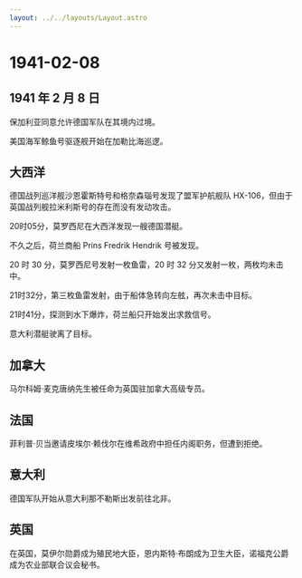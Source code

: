```yaml
---
layout: ../../layouts/Layout.astro
---
```


# 1941-02-08

## 1941 年 2 月 8 日

保加利亚同意允许德国军队在其境内过境。

美国海军鲸鱼号驱逐舰开始在加勒比海巡逻。

## 大西洋

德国战列巡洋舰沙恩霍斯特号和格奈森瑙号发现了盟军护航舰队
HX-106，但由于英国战列舰拉米利斯号的存在而没有发动攻击。

20时05分，莫罗西尼在大西洋发现一艘德国潜艇。

不久之后，荷兰商船 Prins Fredrik Hendrik 号被发现。

20 时 30 分，莫罗西尼号发射一枚鱼雷，20 时 32
分又发射一枚，两枚均未击中。

21时32分，第三枚鱼雷发射，由于船体急转向左舷，再次未击中目标。

21时41分，探测到水下爆炸，荷兰船只开始发出求救信号。

意大利潜艇驶离了目标。

## 加拿大

马尔科姆·麦克唐纳先生被任命为英国驻加拿大高级专员。

## 法国

菲利普·贝当邀请皮埃尔·赖伐尔在维希政府中担任内阁职务，但遭到拒绝。

## 意大利

德国军队开始从意大利那不勒斯出发前往北非。

## 英国

在英国，莫伊尔勋爵成为殖民地大臣，恩内斯特·布朗成为卫生大臣，诺福克公爵成为农业部联合议会秘书。